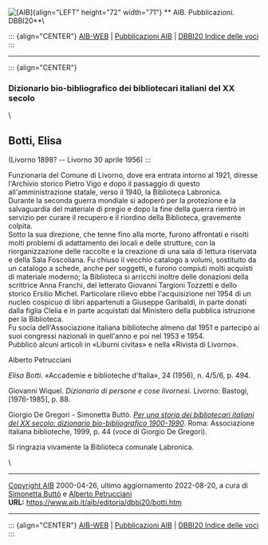 ![\[AIB\]](/aib/wi/aibv72.gif){align="LEFT" height="72" width="71"}
** AIB. Pubblicazioni. DBBI20**\

::: {align="CENTER"}
[AIB-WEB](/) \| [Pubblicazioni AIB](/pubblicazioni/) \| [DBBI20 Indice
delle voci](dbbi20.htm)
:::

------------------------------------------------------------------------

::: {align="CENTER"}
### Dizionario bio-bibliografico dei bibliotecari italiani del XX secolo

\

## Botti, Elisa

(Livorno 1898? -- Livorno 30 aprile 1956)
:::

Funzionaria del Comune di Livorno, dove era entrata intorno al 1921,
diresse l\'Archivio storico Pietro Vigo e dopo il passaggio di questo
all\'amministrazione statale, verso il 1940, la Biblioteca Labronica.\
Durante la seconda guerra mondiale si adoperò per la protezione e la
salvaguardia del materiale di pregio e dopo la fine della guerra rientrò
in servizio per curare il recupero e il riordino della Biblioteca,
gravemente colpita.\
Sotto la sua direzione, che tenne fino alla morte, furono affrontati e
risolti molti problemi di adattamento dei locali e delle strutture, con
la riorganizzazione delle raccolte e la creazione di una sala di lettura
riservata e della Sala Foscoliana. Fu chiuso il vecchio catalogo a
volumi, sostituito da un catalogo a schede, anche per soggetti, e furono
compiuti molti acquisti di materiale moderno; la Biblioteca si arricchì
inoltre delle donazioni della scrittrice Anna Franchi, del letterato
Giovanni Targioni Tozzetti e dello storico Ersilio Michel. Particolare
rilievo ebbe l\'acquisizione nel 1954 di un nucleo cospicuo di libri
appartenuti a Giuseppe Garibaldi, in parte donati dalla figlia Clelia e
in parte acquistati dal Ministero della pubblica istruzione per la
Biblioteca.\
Fu socia dell\'Associazione italiana biblioteche almeno dal 1951 e
partecipò ai suoi congressi nazionali in quell\'anno e poi nel 1953 e
1954.\
Pubblicò alcuni articoli in «Liburni civitas» e nella «Rivista di
Livorno».

Alberto Petrucciani

*Elisa Botti*. «Accademie e biblioteche d\'Italia», 24 (1956), n. 4/5/6,
p. 494.

Giovanni Wiquel. *Dizionario di persone e cose livornesi*. Livorno:
Bastogi, \[1976-1985\], p. 88.

Giorgio De Gregori - Simonetta Buttò. [*Per una storia dei bibliotecari
italiani del XX secolo: dizionario bio-bibliografico
1900-1990*](/aib/editoria/pub065.htm). Roma: Associazione italiana
biblioteche, 1999, p. 44 (voce di Giorgio De Gregori).

Si ringrazia vivamente la Biblioteca comunale Labronica.

\

------------------------------------------------------------------------

[Copyright AIB](/su-questo-sito/dichiarazione-di-copyright-aib-web/)
2000-04-26, ultimo aggiornamento 2022-08-20, a cura di [Simonetta
Buttò](/aib/redazione3.htm) e [Alberto
Petrucciani](/su-questo-sito/redazione-aib-web/)\
**URL:** https://www.aib.it/aib/editoria/dbbi20/botti.htm

------------------------------------------------------------------------

::: {align="CENTER"}
[AIB-WEB](/) \| [Pubblicazioni AIB](/pubblicazioni/) \| [DBBI20 Indice
delle voci](dbbi20.htm)
:::
